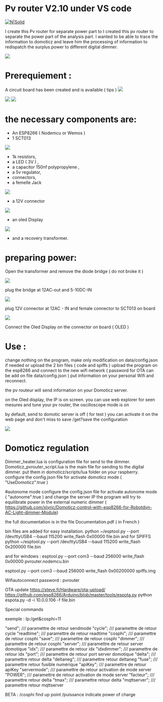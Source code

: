 # Pv router V2.10 under VS code

[![N|Solid](https://cldup.com/dTxpPi9lDf.thumb.png)](https://nodesource.com/products/nsolid)

I create this Pv router for separate power part to I created this pv router to separate the power part of the analysis part. 
I wanted to be able to trace the information to domoticz and leave him the processing of information 
to redispatch the surplus power to different digital dimmer.

<img src="https://nsa40.casimages.com/img/2019/12/23/191223091410613885.png">

# Prerequiement : 
A circuit board has been created and is available ( tips ) 
<img src="https://nsa40.casimages.com/img/2019/09/05/190905103700235594.png">

<img src="https://nsa40.casimages.com/img/2019/08/22/190822020621726681.jpg">
                                                                           
<img src="https://nsa40.casimages.com/img/2019/08/22/190822020621896704.png">                                                                           

# the necessary components are: 
 - An ESP8266 ( Nodemcu or Wemos ) 
 - 1 SCT013

<img src="https://ae01.alicdn.com/kf/HTB1FVJSXEjrK1RkHFNRq6ySvpXaR/YHDC-30A-50A-100A-SCT013-Non-invasive-AC-Current-Sensor-Split-Core-Current-Transformer-New-sct013000.jpg_220x220xz.jpg">

 - 1k resistors, 
 - a LED ( 3V ) , 
 - a capacitor 150nf polypropylene , 
 - a 5v regulator, 
 - connectors, 
 - a femelle Jack 
<img src="https://ae01.alicdn.com/kf/HTB1f4P3aovrK1RjSszfq6xJNVXaj/2Pcs-Set-3-5MM-Audio-Jack-Socket-3-Pole-Black-Stereo-Solder-Panel-Mount-Gold-with.jpg_220x220xz.jpg">

 - a 12V connector
<img src="https://ae01.alicdn.com/kf/HTB1tgeJXsnrK1RkHFrdq6xCoFXa1/10Pcs-3A-12v-For-DC-Power-Supply-Jack-Socket-Female-Panel-Mount-Connector-5-5mm-2.jpg_220x220xz.jpg">

 - an oled Display 

<img src="https://ae01.alicdn.com/kf/HTB1uK6AX._rK1Rjy0Fcq6zEvVXac/0-96-inch-IIC-Serial-White-OLED-Display-Module-128X64-I2C-SSD1306-12864-LCD-Screen-Board.jpg_220x220xz.jpg">

 - and a recovery transformer. 

# preparing power: 
Open the transformer and remove the diode bridge ( do not broke it ) 

<img src ="https://nsa40.casimages.com/img/2019/06/14/190614104905615784.jpg">

plug the bridge at 12AC-out and 5-10DC-IN

<img src="https://nsa40.casimages.com/img/2019/06/14/190614104905866769.jpg">

plug 12V connector at 12AC - IN 
and female connector to SCT013 on board

<img src="https://nsa40.casimages.com/img/2019/06/14/190614104906116772.jpg">

Connect the Oled Display on the connector on board ( OLED ) 


# Use : 
change nothing on the program, make only modification on data/config.json if needed or upload the 2 bin files ( code and spiffs )
upload the program on the esp8266 and connect to the new wifi network ( password for OTA can be add on file data/config.json ) put information on your personal Wifi and reconnect. 

the pv routeur will send information on your Domoticz server. 

on the Oled display, the IP is on screen. 
you can use web explorer for seen mesures and tune your pv router, 
the oscilloscope mode is on 

by default, send to domotic server is off ( for test ) you can activate it on the web page and don't miss to save /get?save the configuration 

<img src="https://nsa40.casimages.com/img/2019/07/11/190711093838371624.png">

# Domoticz regulation
Dimmer_heater.lua is configuration file for send to the dimmer. 
Domoticz_pvrouter_script.lua is the main file for sending to the digital dimmer. 
put them in domoticz/scripts/lua folder on your raspberry.
configure the config.json file for activate domoticz mode ( "UseDomoticz":true )

#autonome mode
configure the config.json file for activate autonome mode ( "autonome":true ) and change the server IP
the program will try to equilibrate power in the external numeric dimmer ( https://github.com/xlyric/Domoticz-control-with-esp8266-for-Robotdyn-AC-Light-dimmer-Module)

the full documentation is in the file Documentation.pdf ( in French ) 

bin files are added for easy installation. 
python ~/esptool.py --port /dev/ttyUSB4 --baud 115200 write_flash 0x00000 file.bin
and for SPIFFS python ~/esptool.py --port /dev/ttyUSB4 --baud 115200 write_flash 0x200000 file.bin

and for windows : 
esptool.py --port com3 --baud 256000 write_flash 0x00000 pvrouter.nodemcu.bin 

esptool.py --port com3 --baud 256000 write_flash 0x00200000 spiffs.img 

Wifiautoconnect password : pvrouter 

OTA update 
https://steve.fi/Hardware/ota-upload/
https://github.com/esp8266/Arduino/blob/master/tools/espota.py
python espota.py -d  -i 10.0.0.106 -f file.bin


Special commands

exemple :
Ip:/get&cosphi=11

"send"; /// paramettre de retour sendmode
"cycle"; /// paramettre de retour cycle
"readtime"; /// paramettre de retour readtime
 "cosphi"; /// paramettre de retour cosphi
"save"; /// paramettre de retour cosphi
 "dimmer"; /// paramettre de retour cosphi
"server"; /// paramettre de retour server domotique
"idx"; /// paramettre de retour idx
"idxdimmer"; /// paramettre de retour idx
 "port"; /// paramettre de retour port server domotique
"delta"; /// paramettre retour delta
"deltaneg"; /// paramettre retour deltaneg
 "fuse"; /// paramettre retour fusible numérique
 "apiKey"; /// paramettre de retour apiKey
 "servermode"; /// paramettre de retour activation de mode server
 "POWER"; /// paramettre de retour activation de mode server
 "facteur"; /// paramettre retour delta
 "tmax"; /// paramettre retour delta
 "mqttserver"; /// paramettre retour mqttserver

BETA : 
/cosphi find up point
/puissance  indicate power of charge

